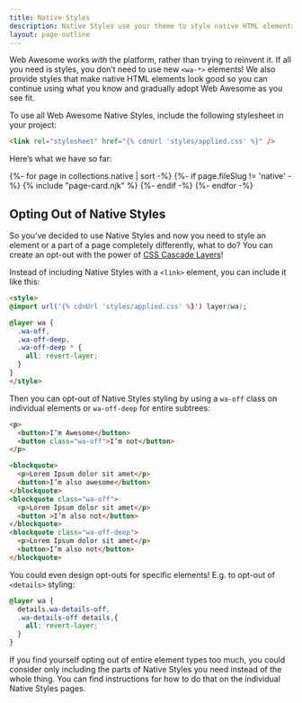 ```yaml
---
title: Native Styles
description: Native Styles use your theme to style native HTML elements to match the look and feel of Web Awesome components.
layout: page-outline
---
```


Web Awesome works _with_ the platform, rather than trying to reinvent it.
If all you need is styles, you don’t need to use new `<wa-*>` elements!
We also provide styles that make native HTML elements look good so you can continue using what you know and gradually adopt Web Awesome as you see fit.

To use all Web Awesome Native Styles, include the following stylesheet in your project:

```html
<link rel="stylesheet" href="{% cdnUrl 'styles/applied.css' %}" />
```

Here’s what we have so far:

<div id="component-grid" class="index-grid">
  <!-- <h2 class="index-category">Actions</h2> -->

  {%- for page in collections.native | sort -%}
  {%- if page.fileSlug != 'native' -%}
    {% include "page-card.njk" %}
  {%- endif -%}
  {%- endfor -%}
</div>

## Opting Out of Native Styles

So you've decided to use Native Styles and now you need to style an element or a part of a page completely differently, what to do?
You can create an opt-out with the power of [CSS Cascade Layers](https://developer.mozilla.org/en-US/docs/Learn/CSS/Building_blocks/Cascade_layers)!

Instead of including Native Styles with a `<link>` element, you can include it like this:

```html
<style>
@import url('{% cdnUrl 'styles/applied.css' %}') layer(wa);

@layer wa {
  .wa-off,
  .wa-off-deep,
  .wa-off-deep * {
    all: revert-layer;
  }
}
</style>
```

Then you can opt-out of Native Styles styling by using a `wa-off` class on individual elements or `wa-off-deep` for entire subtrees:

```html
<p>
  <button>I’m Awesome</button>
  <button class="wa-off">I’m not</button>
</p>

<blockquote>
  <p>Lorem Ipsum dolor sit amet</p>
  <button>I’m also awesome</button>
</blockquote>
<blockquote class="wa-off">
  <p>Lorem Ipsum dolor sit amet</p>
  <button >I’m also not</button>
</blockquote>
<blockquote class="wa-off-deep">
  <p>Lorem Ipsum dolor sit amet</p>
  <button>I’m also not</button>
</blockquote>
```

You could even design opt-outs for specific elements!
E.g. to opt-out of `<details>` styling:

```css
@layer wa {
  details.wa-details-off,
  .wa-details-off details,{
    all: revert-layer;
  }
}
```

If you find yourself opting out of entire element types too much, you could consider only including the parts of Native Styles you need instead of the whole thing.
You can find instructions for how to do that on the individual Native Styles pages.
